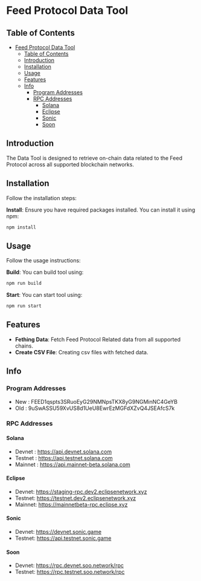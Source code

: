 # Feed Protocol Data Tool

## Table of Contents

- [Feed Protocol Data Tool](#feed-protocol-data-tool)
  - [Table of Contents](#table-of-contents)
  - [Introduction](#introduction)
  - [Installation](#installation)
  - [Usage](#usage)
  - [Features](#features)
  - [Info](#info)
    - [Program Addresses](#program-addresses)
    - [RPC Addresses](#rpc-addresses)
      - [Solana](#solana)
      - [Eclipse](#eclipse)
      - [Sonic](#sonic)
      - [Soon](#soon)

## Introduction

The Data Tool is designed to retrieve on-chain data related to the Feed Protocol across all supported blockchain networks.

## Installation

Follow the installation steps:

**Install**: Ensure you have required packages installed. You can install it using npm:
```bash
npm install
```

## Usage

Follow the usage instructions:

**Build**: You can build tool using:
```bash
npm run build
```

**Start**: You can start tool using:
```bash
npm run start
```

## Features

- **Fething Data**: Fetch Feed Protocol Related data from all supported chains.
- **Create CSV File**: Creating csv files with fetched data.

## Info

### Program Addresses

- New : FEED1qspts3SRuoEyG29NMNpsTKX8yG9NGMinNC4GeYB
- Old : 9uSwASSU59XvUS8d1UeU8EwrEzMGFdXZvQ4JSEAfcS7k

### RPC Addresses

#### Solana 
- Devnet : https://api.devnet.solana.com
- Testnet : https://api.testnet.solana.com
- Mainnet : https://api.mainnet-beta.solana.com
  
#### Eclipse
- Devnet: https://staging-rpc.dev2.eclipsenetwork.xyz
- Testnet: https://testnet.dev2.eclipsenetwork.xyz
- Mainnet: https://mainnetbeta-rpc.eclipse.xyz

#### Sonic
- Devnet: https://devnet.sonic.game
- Testnet: https://api.testnet.sonic.game

#### Soon
- Devnet: https://rpc.devnet.soo.network/rpc
- Testnet: https://rpc.testnet.soo.network/rpc